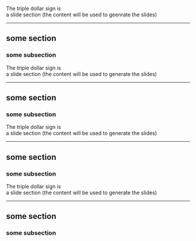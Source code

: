 
The triple dollar sign is  
a slide section (the content will be used to geenrate the slides)

---

## some section
### some subsection


The triple dollar sign is  
a slide section (the content will be used to generate the slides)

---

## some section
### some subsection


The triple dollar sign is  
a slide section (the content will be used to generate the slides)

---

## some section
### some subsection


The triple dollar sign is  
a slide section (the content will be used to generate the slides)

---

## some section
### some subsection

